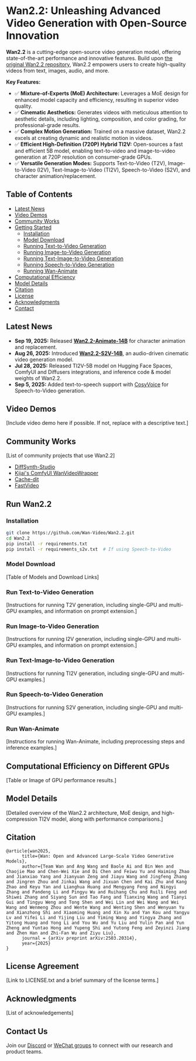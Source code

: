 # Wan2.2: Unleashing Advanced Video Generation with Open-Source Innovation

**Wan2.2** is a cutting-edge open-source video generation model, offering state-of-the-art performance and innovative features. Build upon [the original Wan2.2 repository](https://github.com/Wan-Video/Wan2.2), Wan2.2 empowers users to create high-quality videos from text, images, audio, and more.

**Key Features:**

*   ✅ **Mixture-of-Experts (MoE) Architecture:**  Leverages a MoE design for enhanced model capacity and efficiency, resulting in superior video quality.
*   ✅ **Cinematic Aesthetics:**  Generates videos with meticulous attention to aesthetic details, including lighting, composition, and color grading, for professional-grade results.
*   ✅ **Complex Motion Generation:** Trained on a massive dataset, Wan2.2 excels at creating dynamic and realistic motion in videos.
*   ✅ **Efficient High-Definition (720P) Hybrid TI2V:** Open-sources a fast and efficient 5B model, enabling text-to-video and image-to-video generation at 720P resolution on consumer-grade GPUs.
*   ✅ **Versatile Generation Modes:** Supports Text-to-Video (T2V), Image-to-Video (I2V), Text-Image-to-Video (TI2V), Speech-to-Video (S2V), and character animation/replacement.

## Table of Contents

*   [Latest News](#latest-news)
*   [Video Demos](#video-demos)
*   [Community Works](#community-works)
*   [Getting Started](#run-wan2.2)
    *   [Installation](#installation)
    *   [Model Download](#model-download)
    *   [Running Text-to-Video Generation](#run-text-to-video-generation)
    *   [Running Image-to-Video Generation](#run-image-to-video-generation)
    *   [Running Text-Image-to-Video Generation](#run-text-image-to-video-generation)
    *   [Running Speech-to-Video Generation](#run-speech-to-video-generation)
    *   [Running Wan-Animate](#run-wan-animate)
*   [Computational Efficiency](#computational-efficiency-on-different-gpus)
*   [Model Details](#introduction-of-wan2.2)
*   [Citation](#citation)
*   [License](#license-agreement)
*   [Acknowledgments](#acknowledgements)
*   [Contact](#contact-us)

## Latest News

*   **Sep 19, 2025:** Released **[Wan2.2-Animate-14B](https://humanaigc.github.io/wan-animate)** for character animation and replacement.
*   **Aug 26, 2025:** Introduced **[Wan2.2-S2V-14B](https://humanaigc.github.io/wan-s2v-webpage)**, an audio-driven cinematic video generation model.
*   **Jul 28, 2025:** Released TI2V-5B model on Hugging Face Spaces, ComfyUI and Diffusers integrations, and inference code & model weights of Wan2.2.
*   **Sep 5, 2025:** Added text-to-speech support with [CosyVoice](https://github.com/FunAudioLLM/CosyVoice) for Speech-to-Video generation.

## Video Demos

[Include video demo here if possible. If not, replace with a descriptive text.]

## Community Works

[List of community projects that use Wan2.2]

*   [DiffSynth-Studio](https://github.com/modelscope/DiffSynth-Studio)
*   [Kijai's ComfyUI WanVideoWrapper](https://github.com/kijai/ComfyUI-WanVideoWrapper)
*   [Cache-dit](https://github.com/vipshop/cache-dit)
*   [FastVideo](https://github.com/hao-ai-lab/FastVideo)

## Run Wan2.2

### Installation

```bash
git clone https://github.com/Wan-Video/Wan2.2.git
cd Wan2.2
pip install -r requirements.txt
pip install -r requirements_s2v.txt  # If using Speech-to-Video
```

### Model Download

[Table of Models and Download Links]

### Run Text-to-Video Generation

[Instructions for running T2V generation, including single-GPU and multi-GPU examples, and information on prompt extension.]

### Run Image-to-Video Generation

[Instructions for running I2V generation, including single-GPU and multi-GPU examples, and information on prompt extension.]

### Run Text-Image-to-Video Generation

[Instructions for running TI2V generation, including single-GPU and multi-GPU examples.]

### Run Speech-to-Video Generation

[Instructions for running S2V generation, including single-GPU and multi-GPU examples.]

### Run Wan-Animate

[Instructions for running Wan-Animate, including preprocessing steps and inference examples.]

## Computational Efficiency on Different GPUs

[Table or Image of GPU performance results.]

## Model Details

[Detailed overview of the Wan2.2 architecture, MoE design, and high-compression TI2V model, along with performance comparisons.]

## Citation

```
@article{wan2025,
      title={Wan: Open and Advanced Large-Scale Video Generative Models}, 
      author={Team Wan and Ang Wang and Baole Ai and Bin Wen and Chaojie Mao and Chen-Wei Xie and Di Chen and Feiwu Yu and Haiming Zhao and Jianxiao Yang and Jianyuan Zeng and Jiayu Wang and Jingfeng Zhang and Jingren Zhou and Jinkai Wang and Jixuan Chen and Kai Zhu and Kang Zhao and Keyu Yan and Lianghua Huang and Mengyang Feng and Ningyi Zhang and Pandeng Li and Pingyu Wu and Ruihang Chu and Ruili Feng and Shiwei Zhang and Siyang Sun and Tao Fang and Tianxing Wang and Tianyi Gui and Tingyu Weng and Tong Shen and Wei Lin and Wei Wang and Wei Wang and Wenmeng Zhou and Wente Wang and Wenting Shen and Wenyuan Yu and Xianzhong Shi and Xiaoming Huang and Xin Xu and Yan Kou and Yangyu Lv and Yifei Li and Yijing Liu and Yiming Wang and Yingya Zhang and Yitong Huang and Yong Li and You Wu and Yu Liu and Yulin Pan and Yun Zheng and Yuntao Hong and Yupeng Shi and Yutong Feng and Zeyinzi Jiang and Zhen Han and Zhi-Fan Wu and Ziyu Liu},
      journal = {arXiv preprint arXiv:2503.20314},
      year={2025}
}
```

## License Agreement

[Link to LICENSE.txt and a brief summary of the license terms.]

## Acknowledgments

[List of acknowledgements]

## Contact Us

Join our [Discord](https://discord.gg/AKNgpMK4Yj) or [WeChat groups](https://gw.alicdn.com/imgextra/i2/O1CN01tqjWFi1ByuyehkTSB_!!6000000000015-0-tps-611-1279.jpg) to connect with our research and product teams.